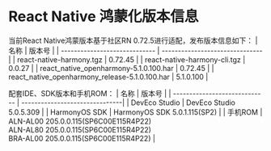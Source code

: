 # React Native 鸿蒙化版本信息
当前React Native鸿蒙版本基于社区RN 0.72.5进行适配，发布版本信息如下：
| 名称                          | 版本号                            |
| ----------------------------- | -------------------------------|
| react-native-harmony.tgz        | 0.72.45 |
| react-native-harmony-cli.tgz    | 0.0.27 |
| react_native_openharmony-5.1.0.100.har                          | 0.72.45 |
| react_native_openharmony_release-5.1.0.100.har                  | 5.1.0.100 |

配套IDE、SDK版本和手机ROM：
| 名称                          | 版本号                            |
| ----------------------------- | -------------------------------|
| DevEco Studio     | DevEco Studio 5.0.5.309 |
| HarmonyOS SDK     | HarmonyOS SDK 5.0.1.115(SP2) |
| 手机ROM           | ALN-AL00 205.0.0.115(SP6C00E115R4P22) <br> ALN-AL80 205.0.0.115(SP6C00E115R4P22) <br> BRA-AL00 205.0.0.115(SP6C00E115R4P22) |


